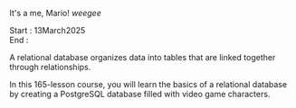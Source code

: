 It's a me, Mario! *weegee* </br>

Start : 13March2025 </br>
End : </br>

A relational database organizes data into tables that are linked together through relationships.

In this 165-lesson course, you will learn the basics of a relational database by creating a PostgreSQL database filled with video game characters.
